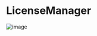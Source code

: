 # LicenseManager
![image](https://github.com/user-attachments/assets/7441ea49-0d6b-4c1d-bf75-0d87f0ea2497)
